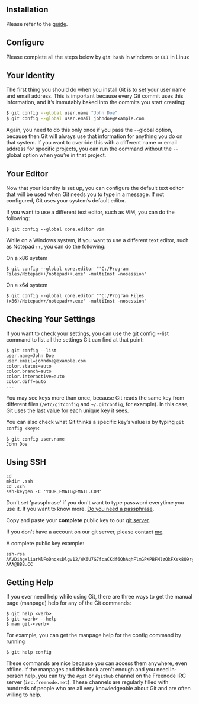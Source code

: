 ## Installation


Please refer to the [guide](https://git-scm.com/book/en/v2/Getting-Started-Installing-Git).

## Configure 
Please complete all the steps below by `git bash` in windows or `CLI` in Linux

## Your Identity
The first thing you should do when you install Git is to set your user name and email address. This is important because every Git commit uses this information, and it’s immutably baked into the commits you start creating:

```bash
$ git config --global user.name "John Doe"
$ git config --global user.email johndoe@example.com
```

Again, you need to do this only once if you pass the --global option, because then Git will always use that information for anything you do on that system. If you want to override this with a different name or email address for specific projects, you can run the command without the --global option when you’re in that project.


## Your Editor
Now that your identity is set up, you can configure the default text editor that will be used when Git needs you to type in a message. If not configured, Git uses your system’s default editor.

If you want to use a different text editor, such as VIM, you can do the following:
```
$ git config --global core.editor vim
```

While on a Windows system, if you want to use a different text editor, such as Notepad++, you can do the following:

On a x86 system
```
$ git config --global core.editor "'C:/Program Files/Notepad++/notepad++.exe' -multiInst -nosession"
```
On a x64 system
```
$ git config --global core.editor "'C:/Program Files (x86)/Notepad++/notepad++.exe' -multiInst -nosession"
```

## Checking Your Settings
If you want to check your settings, you can use the git config --list command to list all the settings Git can find at that point:
```
$ git config --list
user.name=John Doe
user.email=johndoe@example.com
color.status=auto
color.branch=auto
color.interactive=auto
color.diff=auto
...
```
You may see keys more than once, because Git reads the same key from different files (`/etc/gitconfig` and `~/.gitconfig`, for example). In this case, Git uses the last value for each unique key it sees.

You can also check what Git thinks a specific key’s value is by typing `git config <key>`:
```
$ git config user.name
John Doe
```

## Using SSH

```
cd 
mkdir .ssh
cd .ssh
ssh-keygen -C 'YOUR_EMAIL@EMAIL.COM'
```
Don't set 'passphrase' if you don't want to type password everytime you use it. If you want to know more. [Do you need a passphrase](http://superuser.com/questions/261361/do-i-need-to-have-a-passphrase-for-my-ssh-rsa-key).

Copy and paste your **complete** public key to our [git server](http://ict.eri.ntu.edu.sg:8002/profile/keys).

If you don't have a account on our git server, please contact [me](http://zhanglongqi.github.io).

A complete public key example:
```
ssh-rsa AAVDihgxliarMlFoDnqxsDlgv12/WK6U7G7fcaCKdf6QhAqhFlmGPKPBFMlzQkFXsk8Q9ryAt AAA@BBB.CC
```

## Getting Help
If you ever need help while using Git, there are three ways to get the manual page (manpage) help for any of the Git commands:
```
$ git help <verb>
$ git <verb> --help
$ man git-<verb>
```
For example, you can get the manpage help for the config command by running

```
$ git help config
```
These commands are nice because you can access them anywhere, even offline. If the manpages and this book aren’t enough and you need in-person help, you can try the `#git` or `#github` channel on the Freenode IRC server (`irc.freenode.net`). These channels are regularly filled with hundreds of people who are all very knowledgeable about Git and are often willing to help.